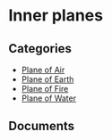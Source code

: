 # Inner planes


## Categories
- [Plane of Air](./Plane%20of%20Air/README.md)
- [Plane of Earth](./Plane%20of%20Earth/README.md)
- [Plane of Fire](./Plane%20of%20Fire/README.md)
- [Plane of Water](./Plane%20of%20Water/README.md)

## Documents

